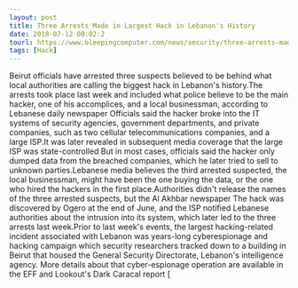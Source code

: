 ```yaml
---
layout: post
title: Three Arrests Made in Largest Hack in Lebanon's History
date: 2018-07-12 00:02:2
tourl: https://www.bleepingcomputer.com/news/security/three-arrests-made-in-largest-hack-in-lebanons-history/
tags: [Hack]
---
```

Beirut officials have arrested three suspects believed to be behind what local authorities are calling the biggest hack in Lebanon's history.The arrests took place last week and included what police believe to be the main hacker, one of his accomplices, and a local businessman, according to Lebanese daily newspaper Officials said the hacker broke into the IT systems of security agencies, government departments, and private companies, such as two cellular telecommunications companies, and a large ISP.It was later revealed in subsequent media coverage that the large ISP was state-controlled But in most cases, officials said the hacker only dumped data from the breached companies, which he later tried to sell to unknown parties.Lebanese media believes the third arrested suspected, the local businessman, might have been the one buying the data, or the one who hired the hackers in the first place.Authorities didn't release the names of the three arrested suspects, but the Al Akhbar newspaper The hack was discovered by Ogero at the end of June, and the ISP notified Lebanese authorities about the intrusion into its system, which later led to the three arrests last week.Prior to last week's events, the largest hacking-related incident associated with Lebanon was years-long cyberespionage and hacking campaign which security researchers tracked down to a building in Beirut that housed the General Security Directorate, Lebanon's intelligence agency. More details about that cyber-espionage operation are available in the EFF and Lookout's Dark Caracal report [
